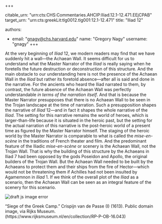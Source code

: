+++


citable_urn: "urn:cts:CHS:Commentaries.AHCIP:Iliad.12.1-12.471.EEjCPAB"
target_urn: "urn:cts:greekLit:tlg0012.tlg001:12.1-12.471"
title: "Iliad 12"

authors:
- email: "gnagy@chs.harvard.edu"
  name: "Gregory Nagy"
  username: "gnagy"
+++

<p>At the very beginning of <em>Iliad</em> 12, we modern readers may find that we have suddenly hit a wall—the Achaean Wall. It seems difficult for us to understand what the Master Narrator of the <em>Iliad</em> is really saying when he foretells the future destruction or deconstruction of this structure. And the main obstacle to our understanding here is not the presence of the Achaean Wall in the <em>Iliad</em> but rather its foretold absence—after all is said and done in the narrative. For the ancients who heard the Iliad narrated to them, by contrast, the future absence of the Achaean Wall was perfectly understandable <em>in terms of the narration itself</em>. And that is because the Master Narrator presupposes that there is no Achaean Wall to be seen in the Trojan landscape at the time of narration. Such a presupposition shapes the narrative of <em>Iliad</em> 12—and in fact it shapes the whole narrative of the <em>Iliad</em>. The setting for this narrative remains the world of heroes, which is larger-than-life because it is situated in the heroic past, but the setting for the actual narration of this narrative is the post-heroic world of a present time as figured by the Master Narrator himself. The staging of the heroic world by the Master Narrator is comparable to what is called the <em>mise-en-scène</em> in the traditions of French theater and film. And the predominant feature of the Iliadic <em>mise-en-scène</em> or scenery is the Achaean Wall, not the Trojan Wall. That is why the building of this structure by the Achaeans in Iliad 7 had been opposed by the gods Poseidon and Apollo, the original builders of the Trojan Wall. But the Achaean Wall needed to be built by the Achaeans to protect them and their ships from the fire of Hector—which would not be threatening them if Achilles had not been insulted by Agamemnon in <em>Iliad</em> 1. If we think of the overall plot of the <em>Iliad</em> as a scenario, then the Achaean Wall can be seen as an integral feature of the scenery for this scenario.</p><p></p><span><img src="https://classical-inquiries.chs.harvard.edu/wp-content/uploads/2016/10/RP-P-OB-16.043.jpg" alt="draft js image error"/></span><p>“Siege of the Greek Camp.” Crispijn van de Passe (I) (1613). Public domain image, via Rijks Museum. <br/>(https://www.rijksmuseum.nl/en/collection/RP-P-OB-16.043)</p>